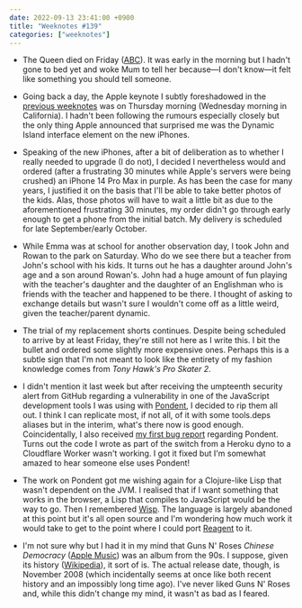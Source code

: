 ```yaml
---
date: 2022-09-13 23:41:00 +0900
title: "Weeknotes #139"
categories: ["weeknotes"]
---
```


- The Queen died on Friday ([ABC](https://www.abc.net.au/news/2022-09-09/queen-elizabeth-ii-dies-buckingham-palace-charles-king/100235860)). It was early in the morning but I hadn't gone to bed yet and woke Mum to tell her because—I don't know—it felt like something you should tell someone.

- Going back a day, the Apple keynote I subtly foreshadowed in the [previous weeknotes](https://updates.inqk.net/post/1662425880.html) was on Thursday morning (Wednesday morning in California). I hadn't been following the rumours especially closely but the only thing Apple announced that surprised me was the Dynamic Island interface element on the new iPhones.

- Speaking of the new iPhones, after a bit of deliberation as to whether I really needed to upgrade (I do not), I decided I nevertheless would and ordered (after a frustrating 30 minutes while Apple's servers were being crushed) an iPhone 14 Pro Max in purple. As has been the case for many years, I justified it on the basis that I'll be able to take better photos of the kids. Alas, those photos will have to wait a little bit as due to the aforementioned frustrating 30 minutes, my order didn't go through early enough to get a phone from the initial batch. My delivery is scheduled for late September/early October.

- While Emma was at school for another observation day, I took John and Rowan to the park on Saturday. Who do we see there but a teacher from John's school with his kids. It turns out he has a daughter around John's age and a son around Rowan's. John had a huge amount of fun playing with the teacher's daughter and the daughter of an Englishman who is friends with the teacher and happened to be there. I thought of asking to exchange details but wasn't sure I wouldn't come off as a little weird, given the teacher/parent dynamic.

- The trial of my replacement shorts continues. Despite being scheduled to arrive by at least Friday, they're still not here as I write this. I bit the bullet and ordered some slightly more expensive ones. Perhaps this is a subtle sign that I'm not meant to look like the entirety of my fashion knowledge comes from _Tony Hawk's Pro Skater 2_.

- I didn't mention it last week but after receiving the umpteenth security alert from GitHub regarding a vulnerability in one of the JavaScript development tools I was using with [Pondent](https://github.com/pyrmont/pondent), I decided to rip them all out. I think I can replicate most, if not all, of it with some tools.deps aliases but in the interim, what's there now is good enough. Coincidentally, I also received [my first bug report](https://github.com/pyrmont/pondent/issues/18) regarding Pondent. Turns out the code I wrote as part of the switch from a Heroku dyno to a Cloudflare Worker wasn't working. I got it fixed but I'm somewhat amazed to hear someone else uses Pondent!

- The work on Pondent got me wishing again for a Clojure-like Lisp that wasn't dependent on the JVM. I realised that if I want something that works in the browser, a Lisp that compiles to JavaScript would be the way to go. Then I remembered [Wisp](https://wisp-lang.github.io). The language is largely abandoned at this point but it's all open source and I'm wondering how much work it would take to get to the point where I could port [Reagent](http://reagent-project.github.io) to it.

- I'm not sure why but I had it in my mind that Guns N' Roses _Chinese Democracy_ ([Apple Music](https://music.apple.com/us/album/chinese-democracy/1440756253)) was an album from the 90s. I suppose, given its history ([Wikipedia](https://en.wikipedia.org/wiki/Chinese_Democracy)), it sort of is. The actual release date, though, is November 2008 (which incidentally seems at once like both recent history and an impossibly long time ago). I've never liked Guns N' Roses and, while this didn't change my mind, it wasn't as bad as I feared.
